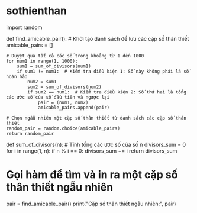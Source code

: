 # sothienthan
import random

def find_amicable_pair():
    # Khởi tạo danh sách để lưu các cặp số thân thiết
    amicable_pairs = []

    # Duyệt qua tất cả các số trong khoảng từ 1 đến 1000
    for num1 in range(1, 1000):
        sum1 = sum_of_divisors(num1)
        if sum1 != num1:  # Kiểm tra điều kiện 1: Số này không phải là số hoàn hảo
            num2 = sum1
            sum2 = sum_of_divisors(num2)
            if sum2 == num1:  # Kiểm tra điều kiện 2: Số thứ hai là tổng các ước số của số đầu tiên và ngược lại
                pair = (num1, num2)
                amicable_pairs.append(pair)

    # Chọn ngẫu nhiên một cặp số thân thiết từ danh sách các cặp số thân thiết
    random_pair = random.choice(amicable_pairs)
    return random_pair

def sum_of_divisors(n):
    # Tính tổng các ước số của số n
    divisors_sum = 0
    for i in range(1, n):
        if n % i == 0:
            divisors_sum += i
    return divisors_sum

# Gọi hàm để tìm và in ra một cặp số thân thiết ngẫu nhiên
pair = find_amicable_pair()
print("Cặp số thân thiết ngẫu nhiên:", pair)

